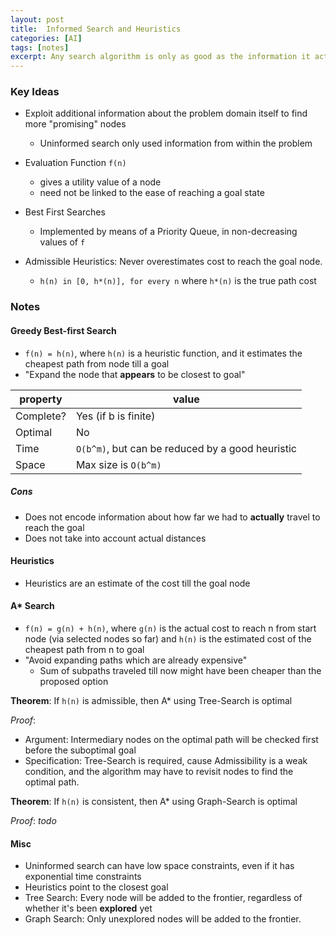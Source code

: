 ```yaml
---
layout: post
title:  Informed Search and Heuristics 
categories: [AI]
tags: [notes]
excerpt: Any search algorithm is only as good as the information it acts on. Heuristics allow raising the lower bound of a search problem, leading to better performance
---
```


### Key Ideas
- Exploit additional information about the problem domain itself to find more "promising" nodes
    - Uninformed search only used information from within the problem

- Evaluation Function `f(n)`
    - gives a utility value of a node
    - need not be linked to the ease of reaching a goal state

- Best First Searches
    - Implemented by means of a Priority Queue, in non-decreasing values of `f`

- Admissible Heuristics: Never overestimates cost to reach the goal node.
    - `h(n) in [0, h*(n)], for every n` where `h*(n)` is the true path cost

### Notes
#### Greedy Best-first Search
- `f(n) = h(n)`, where `h(n)` is a heuristic function, and it estimates the cheapest path from node till a goal
- "Expand the node that **appears** to be closest to goal"

|property|value|
|--------|-----|
|Complete?|Yes (if b is finite)|
|Optimal|No|
|Time|`O(b^m)`, but can be reduced by a good heuristic|
|Space|Max size is `O(b^m)`|

##### Cons
- Does not encode information about how far we had to **actually** travel to reach the goal
- Does not take into account actual distances


#### Heuristics
- Heuristics are an estimate of the cost till the goal node


#### A* Search
- `f(n) = g(n) + h(n)`, where `g(n)` is the actual cost to reach n from start node (via selected nodes so far) and `h(n)` is the estimated cost of the cheapest path from n to goal
- "Avoid expanding paths which are already expensive"
    - Sum of subpaths traveled till now might have been cheaper than the proposed option

**Theorem**: If `h(n)` is admissible, then A* using Tree-Search is optimal

*Proof*: 
- Argument: Intermediary nodes on the optimal path will be checked first before the suboptimal goal
- Specification: Tree-Search is required, cause Admissibility is a weak condition, and the algorithm may have to revisit nodes to find the optimal path.

**Theorem**: If `h(n)` is consistent, then A* using Graph-Search is optimal

*Proof*:  *todo*


#### Misc
- Uninformed search can have low space constraints, even if it has exponential time constraints
- Heuristics point to the closest goal
- Tree Search: Every node will be added to the frontier, regardless of whether it's been **explored** yet
- Graph Search: Only unexplored nodes will be added to the frontier.
